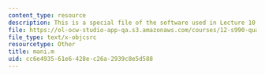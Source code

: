 ```yaml
---
content_type: resource
description: This is a special file of the software used in Lecture 10.
file: https://ol-ocw-studio-app-qa.s3.amazonaws.com/courses/12-s990-quantifying-uncertainty-fall-2012/cc6e493561e6428ec26a2939c8e5d588_mani.m
file_type: text/x-objcsrc
resourcetype: Other
title: mani.m
uid: cc6e4935-61e6-428e-c26a-2939c8e5d588
---
```

